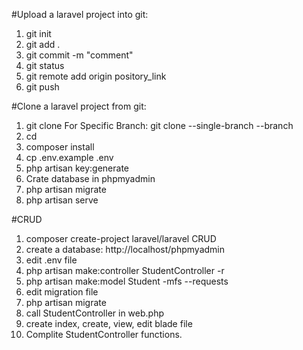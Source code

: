 #Upload a laravel project into git:

1. git init
2. git add .
3. git commit -m "comment"
4. git status
5. git remote add origin pository_link
6. git push


#Clone a laravel project from git:

1. git clone <project url>
For Specific Branch: git clone --single-branch --branch <branch name> <project url>
2. cd <project name>
3. composer install
4. cp .env.example .env
5. php artisan key:generate
6. Crate database in phpmyadmin 
7. php artisan migrate
8. php artisan serve

#CRUD
1. composer create-project laravel/laravel CRUD
2. create a database: http://localhost/phpmyadmin
3. edit .env file
4. php artisan make:controller StudentController -r
5. php artisan make:model Student -mfs --requests
6. edit migration file
7. php artisan migrate
8. call StudentController in web.php
9. create index, create, view, edit blade file
10. Complite StudentController functions.
